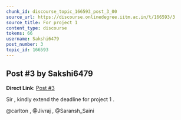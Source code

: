 ```yaml
---
chunk_id: discourse_topic_166593_post_3_00
source_url: https://discourse.onlinedegree.iitm.ac.in/t/166593/3
source_title: For project 1
content_type: discourse
tokens: 66
username: Sakshi6479
post_number: 3
topic_id: 166593
---
```


## Post #3 by Sakshi6479

**Direct Link**: [Post #3](https://discourse.onlinedegree.iitm.ac.in/t/166593/3)

Sir , kindly extend the deadline for project 1 .

@carlton , @Jivraj , @Saransh_Saini
